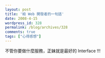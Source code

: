 ```yaml
---
layout: post
title: '給 Web 開發者的一句話'
date: 2008-4-15
wordpress_id: 328
permalink: /blog/archives/328
comments: true
tags: ["心得感想"]
---
```


不管你要做什麼服務，<span style="color:#000;">正妹</span>就是最好的 Interface !!!
